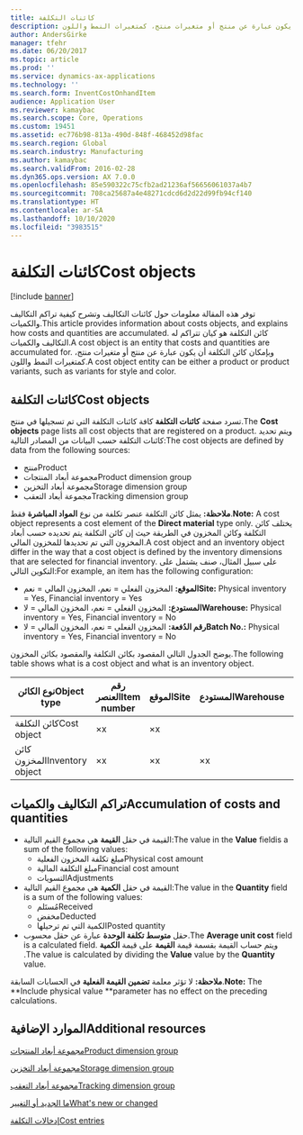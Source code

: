 ```yaml
---
title: كائنات التكلفة
description: توفر هذه المقالة معلومات حول كائنات التكاليف وتشرح كيفية تراكم التكاليف والكميات. كائن التكلفة هو كيان تتراكم له التكاليف والكميات. وبإمكان كائن التكلفة أن يكون عبارة عن منتج أو متغيرات منتج، كمتغيرات النمط واللون.
author: AndersGirke
manager: tfehr
ms.date: 06/20/2017
ms.topic: article
ms.prod: ''
ms.service: dynamics-ax-applications
ms.technology: ''
ms.search.form: InventCostOnhandItem
audience: Application User
ms.reviewer: kamaybac
ms.search.scope: Core, Operations
ms.custom: 19451
ms.assetid: ec776b98-813a-490d-848f-468452d98fac
ms.search.region: Global
ms.search.industry: Manufacturing
ms.author: kamaybac
ms.search.validFrom: 2016-02-28
ms.dyn365.ops.version: AX 7.0.0
ms.openlocfilehash: 85e590322c75cfb2ad21236af56656061037a4b7
ms.sourcegitcommit: 708ca25687a4e48271cdcd6d2d22d99fb94cf140
ms.translationtype: HT
ms.contentlocale: ar-SA
ms.lasthandoff: 10/10/2020
ms.locfileid: "3983515"
---
```

# <a name="cost-objects"></a><span data-ttu-id="f8ab1-105">كائنات التكلفة</span><span class="sxs-lookup"><span data-stu-id="f8ab1-105">Cost objects</span></span>

[!include [banner](../includes/banner.md)]

<span data-ttu-id="f8ab1-106">توفر هذه المقالة معلومات حول كائنات التكاليف وتشرح كيفية تراكم التكاليف والكميات.</span><span class="sxs-lookup"><span data-stu-id="f8ab1-106">This article provides information about costs objects, and explains how costs and quantities are accumulated.</span></span> <span data-ttu-id="f8ab1-107">كائن التكلفة هو كيان تتراكم له التكاليف والكميات.</span><span class="sxs-lookup"><span data-stu-id="f8ab1-107">A cost object is an entity that costs and quantities are accumulated for.</span></span> <span data-ttu-id="f8ab1-108">وبإمكان كائن التكلفة أن يكون عبارة عن منتج أو متغيرات منتج، كمتغيرات النمط واللون.</span><span class="sxs-lookup"><span data-stu-id="f8ab1-108">A cost object entity can be either a product or product variants, such as variants for style and color.</span></span>  

## <a name="cost-objects"></a><span data-ttu-id="f8ab1-109">كائنات التكلفة</span><span class="sxs-lookup"><span data-stu-id="f8ab1-109">Cost objects</span></span>

<span data-ttu-id="f8ab1-110">تسرد صفحة **كائنات التكلفة** كافة كائنات التكلفة التي تم تسجيلها في منتج.</span><span class="sxs-lookup"><span data-stu-id="f8ab1-110">The **Cost objects** page lists all cost objects that are registered on a product.</span></span> <span data-ttu-id="f8ab1-111">ويتم تحديد كائنات التكلفة حسب البيانات من المصادر التالية:</span><span class="sxs-lookup"><span data-stu-id="f8ab1-111">The cost objects are defined by data from the following sources:</span></span>

-   <span data-ttu-id="f8ab1-112">منتج</span><span class="sxs-lookup"><span data-stu-id="f8ab1-112">Product</span></span>
-   <span data-ttu-id="f8ab1-113">مجموعة أبعاد المنتجات</span><span class="sxs-lookup"><span data-stu-id="f8ab1-113">Product dimension group</span></span>
-   <span data-ttu-id="f8ab1-114">مجموعة أبعاد التخزين</span><span class="sxs-lookup"><span data-stu-id="f8ab1-114">Storage dimension group</span></span>
-   <span data-ttu-id="f8ab1-115">مجموعة أبعاد التعقب</span><span class="sxs-lookup"><span data-stu-id="f8ab1-115">Tracking dimension group</span></span>

<span data-ttu-id="f8ab1-116">**ملاحظة:** يمثل كائن التكلفة عنصر تكلفة من نوع **المواد المباشرة** فقط.</span><span class="sxs-lookup"><span data-stu-id="f8ab1-116">**Note:** A cost object represents a cost element of the **Direct material** type only.</span></span> <span data-ttu-id="f8ab1-117">يختلف كائن التكلفة وكائن المخزون في الطريقة حيث إن كائن التكلفة يتم تحديده حسب أبعاد المخزون التي تم تحديدها للمخزون المالي.</span><span class="sxs-lookup"><span data-stu-id="f8ab1-117">A cost object and an inventory object differ in the way that a cost object is defined by the inventory dimensions that are selected for financial inventory.</span></span> <span data-ttu-id="f8ab1-118">على سبيل المثال، صنف يشتمل على التكوين التالي:</span><span class="sxs-lookup"><span data-stu-id="f8ab1-118">For example, an item has the following configuration:</span></span>

-   <span data-ttu-id="f8ab1-119">**الموقع:** المخزون الفعلي = نعم، المخزون المالي = نعم</span><span class="sxs-lookup"><span data-stu-id="f8ab1-119">**Site:** Physical inventory = Yes, Financial inventory = Yes</span></span>
-   <span data-ttu-id="f8ab1-120">**المستودع:** المخزون الفعلي = نعم، المخزون المالي = لا</span><span class="sxs-lookup"><span data-stu-id="f8ab1-120">**Warehouse:** Physical inventory = Yes, Financial inventory = No</span></span>
-   <span data-ttu-id="f8ab1-121">**رقم الدُفعة:** المخزون الفعلي = نعم، المخزون المالي = لا</span><span class="sxs-lookup"><span data-stu-id="f8ab1-121">**Batch No.:** Physical inventory = Yes, Financial inventory = No</span></span>

<span data-ttu-id="f8ab1-122">يوضح الجدول التالي المقصود بكائن التكلفة والمقصود بكائن المخزون.</span><span class="sxs-lookup"><span data-stu-id="f8ab1-122">The following table shows what is a cost object and what is an inventory object.</span></span>

| <span data-ttu-id="f8ab1-123">نوع الكائن</span><span class="sxs-lookup"><span data-stu-id="f8ab1-123">Object type</span></span>      | <span data-ttu-id="f8ab1-124">رقم العنصر</span><span class="sxs-lookup"><span data-stu-id="f8ab1-124">Item number</span></span> | <span data-ttu-id="f8ab1-125">الموقع</span><span class="sxs-lookup"><span data-stu-id="f8ab1-125">Site</span></span> | <span data-ttu-id="f8ab1-126">المستودع</span><span class="sxs-lookup"><span data-stu-id="f8ab1-126">Warehouse</span></span> | <span data-ttu-id="f8ab1-127">رقم الدُفعة</span><span class="sxs-lookup"><span data-stu-id="f8ab1-127">Batch No.</span></span> |
|------------------|-------------|------|-----------|-----------|
| <span data-ttu-id="f8ab1-128">كائن التكلفة</span><span class="sxs-lookup"><span data-stu-id="f8ab1-128">Cost object</span></span>      | <span data-ttu-id="f8ab1-129">×</span><span class="sxs-lookup"><span data-stu-id="f8ab1-129">x</span></span>           | <span data-ttu-id="f8ab1-130">×</span><span class="sxs-lookup"><span data-stu-id="f8ab1-130">x</span></span>    |           |           |
| <span data-ttu-id="f8ab1-131">كائن المخزون</span><span class="sxs-lookup"><span data-stu-id="f8ab1-131">Inventory object</span></span> | <span data-ttu-id="f8ab1-132">×</span><span class="sxs-lookup"><span data-stu-id="f8ab1-132">x</span></span>           | <span data-ttu-id="f8ab1-133">×</span><span class="sxs-lookup"><span data-stu-id="f8ab1-133">x</span></span>    |  <span data-ttu-id="f8ab1-134">×</span><span class="sxs-lookup"><span data-stu-id="f8ab1-134">x</span></span>        | <span data-ttu-id="f8ab1-135">×</span><span class="sxs-lookup"><span data-stu-id="f8ab1-135">x</span></span>         |

## <a name="accumulation-of-costs-and-quantities"></a><span data-ttu-id="f8ab1-136">تراكم التكاليف والكميات</span><span class="sxs-lookup"><span data-stu-id="f8ab1-136">Accumulation of costs and quantities</span></span>
-   <span data-ttu-id="f8ab1-137">القيمة في حقل **القيمة** هي مجموع القيم التالية:</span><span class="sxs-lookup"><span data-stu-id="f8ab1-137">The value in the **Value** fieldis a sum of the following values:</span></span>
    -   <span data-ttu-id="f8ab1-138">مبلغ تكلفة المخزون الفعلية</span><span class="sxs-lookup"><span data-stu-id="f8ab1-138">Physical cost amount</span></span>
    -   <span data-ttu-id="f8ab1-139">مبلغ التكلفة المالية</span><span class="sxs-lookup"><span data-stu-id="f8ab1-139">Financial cost amount</span></span>
    -   <span data-ttu-id="f8ab1-140">التسويات</span><span class="sxs-lookup"><span data-stu-id="f8ab1-140">Adjustments</span></span>
-   <span data-ttu-id="f8ab1-141">القيمة في حقل **الكمية** هي مجموع القيم التالية:</span><span class="sxs-lookup"><span data-stu-id="f8ab1-141">The value in the **Quantity** field is a sum of the following values:</span></span>
    -   <span data-ttu-id="f8ab1-142">مُستَلم</span><span class="sxs-lookup"><span data-stu-id="f8ab1-142">Received</span></span>
    -   <span data-ttu-id="f8ab1-143">مخفض</span><span class="sxs-lookup"><span data-stu-id="f8ab1-143">Deducted</span></span>
    -   <span data-ttu-id="f8ab1-144">الكمية التي تم ترحيلها</span><span class="sxs-lookup"><span data-stu-id="f8ab1-144">Posted quantity</span></span>
-   <span data-ttu-id="f8ab1-145">حقل **متوسط تكلفة الوحدة** عبارة عن حقل محسوب.</span><span class="sxs-lookup"><span data-stu-id="f8ab1-145">The **Average unit cost** field is a calculated field.</span></span> <span data-ttu-id="f8ab1-146">ويتم حساب القيمة بقسمة قيمة **القيمة** على قيمة **الكمية** .</span><span class="sxs-lookup"><span data-stu-id="f8ab1-146">The value is calculated by dividing the **Value** value by the **Quantity** value.</span></span>

<span data-ttu-id="f8ab1-147">**ملاحظة:** لا تؤثر معلمة **تضمين القيمة الفعلية** في الحسابات السابقة.</span><span class="sxs-lookup"><span data-stu-id="f8ab1-147">**Note:** The \*\*Include physical value \*\*parameter has no effect on the preceding calculations.</span></span>

<a name="additional-resources"></a><span data-ttu-id="f8ab1-148">الموارد الإضافية</span><span class="sxs-lookup"><span data-stu-id="f8ab1-148">Additional resources</span></span>
--------

[<span data-ttu-id="f8ab1-149">مجموعة أبعاد المنتجات</span><span class="sxs-lookup"><span data-stu-id="f8ab1-149">Product dimension group</span></span>](https://technet.microsoft.com/library/aa499382.aspx)

[<span data-ttu-id="f8ab1-150">مجموعة أبعاد التخزين</span><span class="sxs-lookup"><span data-stu-id="f8ab1-150">Storage dimension group</span></span>](https://technet.microsoft.com/library/hh209317.aspx)

[<span data-ttu-id="f8ab1-151">مجموعة أبعاد التعقب</span><span class="sxs-lookup"><span data-stu-id="f8ab1-151">Tracking dimension group</span></span>](https://technet.microsoft.com/library/hh209465.aspx)

[<span data-ttu-id="f8ab1-152">ما الجديد أو التغيير</span><span class="sxs-lookup"><span data-stu-id="f8ab1-152">What's new or changed</span></span>](../../fin-and-ops/get-started/whats-new-changed.md)

[<span data-ttu-id="f8ab1-153">إدخالات التكلفة</span><span class="sxs-lookup"><span data-stu-id="f8ab1-153">Cost entries</span></span>](cost-entries.md)




